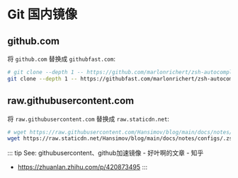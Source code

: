 # Git 国内镜像

## github.com

将 `github.com` 替换成 `githubfast.com`:

```sh
# git clone --depth 1 -- https://github.com/marlonrichert/zsh-autocomplete.git
git clone --depth 1 -- https://githubfast.com/marlonrichert/zsh-autocomplete.git
```

## raw.githubusercontent.com

将 `raw.githubusercontent.com` 替换成 `raw.staticdn.net`:

```sh
# wget https://raw.githubusercontent.com/Hansimov/blog/main/docs/notes/configs/.zshrc -O ~/.zshrc
wget https://raw.staticdn.net/Hansimov/blog/main/docs/notes/configs/.zshrc -O ~/.zshrc
```

::: tip See: githubusercontent、github加速镜像 - 好叶啊的文章 - 知乎
- https://zhuanlan.zhihu.com/p/420873495
:::
